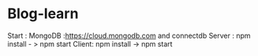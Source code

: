 # Blog-learn
Start : MongoDB :https://cloud.mongodb.com
and connectdb 
Server : npm install - > npm start 
Client: npm install -> npm start  
